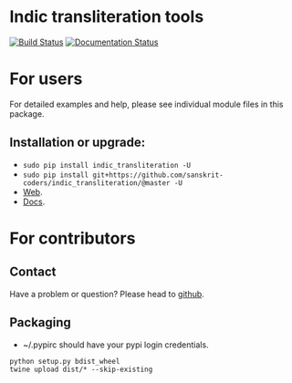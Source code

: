 Indic transliteration tools
=======================
[![Build Status](https://travis-ci.org/sanskrit-coders/indic_transliteration.svg?branch=master)](https://travis-ci.org/sanskrit-coders/indic_transliteration)
[![Documentation Status](https://readthedocs.org/projects/indic-transliteration/badge/?version=latest)](http://indic-transliteration.readthedocs.io/en/latest/?badge=latest)


# For users
For detailed examples and help, please see individual module files in this package.

## Installation or upgrade:
* `sudo pip install indic_transliteration -U`
* `sudo pip install git+https://github.com/sanskrit-coders/indic_transliteration/@master -U`
* [Web](https://pypi.python.org/pypi/indic-transliteration).
* [Docs](http://indic-transliteration.readthedocs.io/en/latest/).

# For contributors
## Contact
Have a problem or question? Please head to [github](https://github.com/sanskrit-coders/indic_transliteration).

## Packaging
* ~/.pypirc should have your pypi login credentials.
```
python setup.py bdist_wheel
twine upload dist/* --skip-existing
```